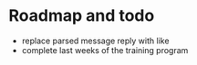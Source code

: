 # Roadmap and todo

* replace parsed message reply with like
* complete last weeks of the training program

